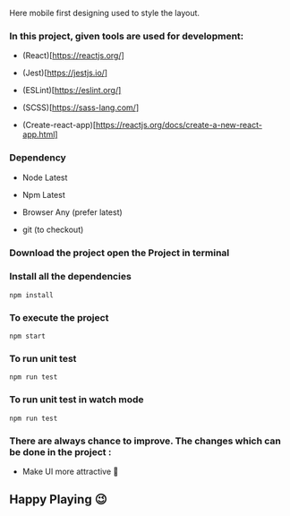Here mobile first designing used to style the layout.

### In this project, given tools are used for development:

 - (React)[https://reactjs.org/]

 - (Jest)[https://jestjs.io/]

 - (ESLint)[https://eslint.org/]

 - (SCSS)[https://sass-lang.com/]

 - (Create-react-app)[https://reactjs.org/docs/create-a-new-react-app.html] 


### Dependency

- Node Latest

- Npm Latest

- Browser Any (prefer latest)

- git (to checkout)


### Download the project open the Project in terminal

### Install all the dependencies

`npm install`

### To execute the project

`npm start`

### To run unit test

`npm run test`

### To run unit test in watch mode

`npm run test`



### There are always chance to improve. The changes which can be done in the project :

- Make UI more attractive :nail_care:

## Happy Playing :wink: 